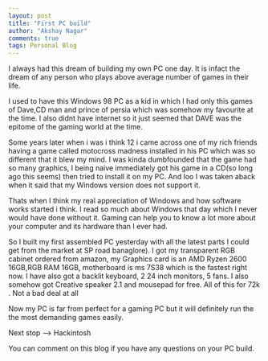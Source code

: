 ```yaml
---
layout: post
title: "First PC build"
author: "Akshay Nagar"
comments: true
tags: Personal Blog
---
```

I always had this dream of building my own PC one day. It is infact the dream of any person who plays above average number of games in their life.

I used to have this Windows 98 PC as a kid in which I had only this games of Dave,CD man and prince of persia which was somehow my favourite at the time.
I also didnt have internet so it just seemed that DAVE was the epitome of the gaming world at the time.

Some years later when i was i think 12 i came across one of my rich friends having a game called motocross madness installed in his PC which was so different that it blew my mind.
I was kinda dumbfounded that the game had so many graphics, I being naive immediately got his game in a CD(so long ago this seems) then tried to install it on my PC. And loo I was taken aback when it said that my Windows version does not support it.

Thats when I think my real appreciation of Windows and how software works started i think. I read so much about Windows that day which I never would have done without it.
Gaming can help you to know a lot more about your computer and its hardware than I ever had.
  
So I built my first assembled PC yesterday with all the latest parts I could get from the market at SP road banaglore). I got my transparent RGB cabinet ordered from amazon,
my Graphics card is an AMD Ryzen 2600 16GB,RGB RAM 16GB, motherboard is ms 7S38 which is the fastest right now. I have also got a backlit keyboard, 2 24 inch monitors, 5 fans.
 I also somehow got Creative speaker 2.1 and mousepad for free. All of this for 72k . Not a bad deal  at all 

Now my PC is far from perfect for a gaming PC but it will definitely run the the most demanding games easily.
 
Next stop --> Hackintosh

You can comment on this blog if you have any questions on your PC build.




